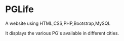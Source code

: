 # PGLife
A website using HTML,CSS,PHP,Bootstrap,MySQL

It displays the various PG's available in different cities.
